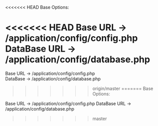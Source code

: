 <<<<<<< HEAD
Base Options:

<<<<<<< HEAD
Base URL      -> /application/config/config.php
DataBase URL  -> /application/config/database.php
=======
Base URL      -> /application/config/config.php <br/>
DataBase      -> /application/config/database.php
>>>>>>> origin/master
=======
Base Options:

Base URL      -> /application/config/config.php
DataBase URL  -> /application/config/database.php
>>>>>>> master
